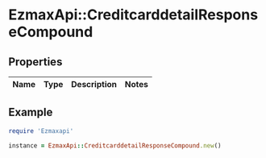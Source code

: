 # EzmaxApi::CreditcarddetailResponseCompound

## Properties

| Name | Type | Description | Notes |
| ---- | ---- | ----------- | ----- |

## Example

```ruby
require 'Ezmaxapi'

instance = EzmaxApi::CreditcarddetailResponseCompound.new()
```

